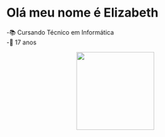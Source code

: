 # Olá meu nome é Elizabeth
-📚 Cursando Técnico em Informática <br>
-📆 17 anos
<div align="center">
  <a href="https://github.com/lizzBT">
  <img height="180em" src="https://github-readme-stats.vercel.app/api?username=lizzBT&show_icons=true&theme=tokyonight&include_all_commits=true&count_private=true"/>
</div>
